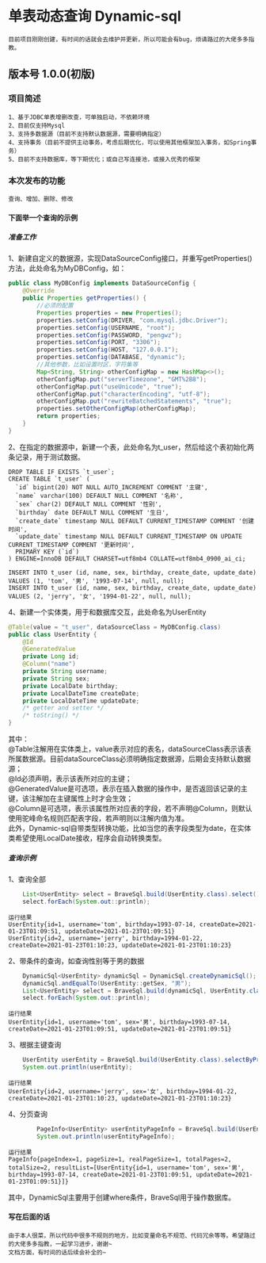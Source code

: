 # 单表动态查询 Dynamic-sql
    目前项目刚刚创建，有时间的话就会去维护并更新，所以可能会有bug，烦请路过的大佬多多指教。
## 版本号 1.0.0(初版)

### 项目简述
    1、基于JDBC单表增删改查，可单独启动，不依赖环境
    2、目前仅支持Mysql
    3、支持多数据源（目前不支持默认数据源，需要明确指定）
    4、支持事务（目前不提供主动事务，考虑后期优化，可以使用其他框架加入事务，如Spring事务）
    5、目前不支持数据库，等下期优化；或自己写连接池，或接入优秀的框架
    
### 本次发布的功能
    查询、增加、删除、修改
#### 下面举一个查询的示例

##### 准备工作
1、新建自定义的数据源，实现DataSourceConfig接口，并重写getProperties()方法，此处命名为MyDBConfig，如：
```java
public class MyDBConfig implements DataSourceConfig {
    @Override
    public Properties getProperties() {
        //必须的配置
        Properties properties = new Properties();
        properties.setConfig(DRIVER, "com.mysql.jdbc.Driver");
        properties.setConfig(USERNAME, "root");
        properties.setConfig(PASSWORD, "pengwz");
        properties.setConfig(PORT, "3306");
        properties.setConfig(HOST, "127.0.0.1");
        properties.setConfig(DATABASE, "dynamic");
        //其他参数，比如设置时区，字符集等
        Map<String, String> otherConfigMap = new HashMap<>();
        otherConfigMap.put("serverTimezone", "GMT%2B8");
        otherConfigMap.put("useUnicode", "true");
        otherConfigMap.put("characterEncoding", "utf-8");
        otherConfigMap.put("rewriteBatchedStatements", "true");
        properties.setOtherConfigMap(otherConfigMap);
        return properties;
    }
}
```
2、在指定的数据源中，新建一个表，此处命名为t_user，然后给这个表初始化两条记录，用于测试数据。
```mysql
DROP TABLE IF EXISTS `t_user`;
CREATE TABLE `t_user` (
  `id` bigint(20) NOT NULL AUTO_INCREMENT COMMENT '主键',
  `name` varchar(100) DEFAULT NULL COMMENT '名称',
  `sex` char(2) DEFAULT NULL COMMENT '性别',
  `birthday` date DEFAULT NULL COMMENT '生日',
  `create_date` timestamp NULL DEFAULT CURRENT_TIMESTAMP COMMENT '创建时间',
  `update_date` timestamp NULL DEFAULT CURRENT_TIMESTAMP ON UPDATE CURRENT_TIMESTAMP COMMENT '更新时间',
  PRIMARY KEY (`id`)
) ENGINE=InnoDB DEFAULT CHARSET=utf8mb4 COLLATE=utf8mb4_0900_ai_ci;

INSERT INTO t_user (id, name, sex, birthday, create_date, update_date) VALUES (1, 'tom', '男', '1993-07-14', null, null);
INSERT INTO t_user (id, name, sex, birthday, create_date, update_date) VALUES (2, 'jerry', '女', '1994-01-22', null, null);

```
4、新建一个实体类，用于和数据库交互，此处命名为UserEntity
```java
@Table(value = "t_user", dataSourceClass = MyDBConfig.class)
public class UserEntity {
    @Id
    @GeneratedValue
    private Long id;
    @Column("name")
    private String username;
    private String sex;
    private LocalDate birthday;
    private LocalDateTime createDate;
    private LocalDateTime updateDate;
    /* getter and setter */
    /* toString() */
}
```
其中：  
@Table注解用在实体类上，value表示对应的表名，dataSourceClass表示该表所属数据源。目前dataSourceClass必须明确指定数据源，后期会支持默认数据源；  
@Id必须声明，表示该表所对应的主键；  
@GeneratedValue是可选项，表示在插入数据的操作中，是否返回该记录的主键，该注解加在主键属性上时才会生效；  
@Column是可选项，表示该属性所对应表的字段，若不声明@Column，则默认使用驼峰命名规则匹配表字段，若声明则以注解内值为准。  
此外，Dynamic-sql自带类型转换功能，比如当您的表字段类型为date，在实体类希望使用LocalDate接收，程序会自动转换类型。  
   
##### 查询示例
1、查询全部
```java
    List<UserEntity> select = BraveSql.build(UserEntity.class).select();
    select.forEach(System.out::println);

```
    运行结果
    UserEntity{id=1, username='tom', birthday=1993-07-14, createDate=2021-01-23T01:09:51, updateDate=2021-01-23T01:09:51}
    UserEntity{id=2, username='jerry', birthday=1994-01-22, createDate=2021-01-23T01:10:23, updateDate=2021-01-23T01:10:23}
2、带条件的查询，如查询性别等于男的数据   
```java
    DynamicSql<UserEntity> dynamicSql = DynamicSql.createDynamicSql();
    dynamicSql.andEqualTo(UserEntity::getSex, "男");
    List<UserEntity> select = BraveSql.build(dynamicSql, UserEntity.class).select();
    select.forEach(System.out::println);
```
    运行结果
    UserEntity{id=1, username='tom', sex='男', birthday=1993-07-14, createDate=2021-01-23T01:09:51, updateDate=2021-01-23T01:09:51}
3、根据主键查询
```java
    UserEntity userEntity = BraveSql.build(UserEntity.class).selectByPrimaryKey(2);
    System.out.println(userEntity);
``` 
    运行结果
    UserEntity{id=2, username='jerry', sex='女', birthday=1994-01-22, createDate=2021-01-23T01:10:23, updateDate=2021-01-23T01:10:23}
4、分页查询
```java
        PageInfo<UserEntity> userEntityPageInfo = BraveSql.build(UserEntity.class).selectPageInfo(1, 1);
        System.out.println(userEntityPageInfo);
```
    运行结果
    PageInfo{pageIndex=1, pageSize=1, realPageSize=1, totalPages=2, totalSize=2, resultList=[UserEntity{id=1, username='tom', sex='男', birthday=1993-07-14, createDate=2021-01-23T01:09:51, updateDate=2021-01-23T01:09:51}]}

其中，DynamicSql主要用于创建where条件，BraveSql用于操作数据库。  
#### 写在后面的话
    由于本人很菜，所以代码中很多不规则的地方，比如变量命名不规范、代码冗余等等。希望路过的大佬多多指教，一起学习进步，谢谢~  
    文档方面，有时间的话后续会补全的~
    